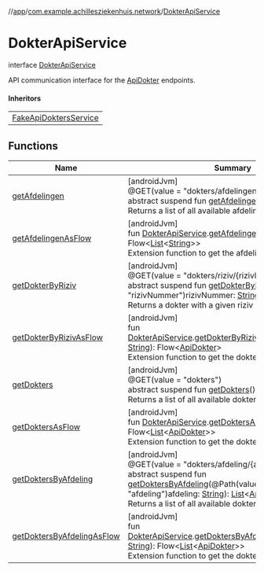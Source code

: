 //[app](../../../index.md)/[com.example.achillesziekenhuis.network](../index.md)/[DokterApiService](index.md)

# DokterApiService

interface [DokterApiService](index.md)

API communication interface for the [ApiDokter](../-api-dokter/index.md) endpoints.

#### Inheritors

| |
|---|
| [FakeApiDoktersService](../../com.example.achillesziekenhuis.fake/-fake-api-dokters-service/index.md) |

## Functions

| Name | Summary |
|---|---|
| [getAfdelingen](get-afdelingen.md) | [androidJvm]<br>@GET(value = &quot;dokters/afdelingen&quot;)<br>abstract suspend fun [getAfdelingen](get-afdelingen.md)(): [List](https://kotlinlang.org/api/latest/jvm/stdlib/kotlin.collections/-list/index.html)&lt;[String](https://kotlinlang.org/api/latest/jvm/stdlib/kotlin/-string/index.html)&gt;<br>Returns a list of all available afdelingen. |
| [getAfdelingenAsFlow](../get-afdelingen-as-flow.md) | [androidJvm]<br>fun [DokterApiService](index.md).[getAfdelingenAsFlow](../get-afdelingen-as-flow.md)(): Flow&lt;[List](https://kotlinlang.org/api/latest/jvm/stdlib/kotlin.collections/-list/index.html)&lt;[String](https://kotlinlang.org/api/latest/jvm/stdlib/kotlin/-string/index.html)&gt;&gt;<br>Extension function to get the afdelingen as a flow. |
| [getDokterByRiziv](get-dokter-by-riziv.md) | [androidJvm]<br>@GET(value = &quot;dokters/riziv/{rizivNummer}&quot;)<br>abstract suspend fun [getDokterByRiziv](get-dokter-by-riziv.md)(@Path(value = &quot;rizivNummer&quot;)rizivNummer: [String](https://kotlinlang.org/api/latest/jvm/stdlib/kotlin/-string/index.html)): [ApiDokter](../-api-dokter/index.md)<br>Returns a dokter with a given riziv number. |
| [getDokterByRizivAsFlow](../get-dokter-by-riziv-as-flow.md) | [androidJvm]<br>fun [DokterApiService](index.md).[getDokterByRizivAsFlow](../get-dokter-by-riziv-as-flow.md)(rizivNummer: [String](https://kotlinlang.org/api/latest/jvm/stdlib/kotlin/-string/index.html)): Flow&lt;[ApiDokter](../-api-dokter/index.md)&gt;<br>Extension function to get the dokter as a flow. |
| [getDokters](get-dokters.md) | [androidJvm]<br>@GET(value = &quot;dokters&quot;)<br>abstract suspend fun [getDokters](get-dokters.md)(): [List](https://kotlinlang.org/api/latest/jvm/stdlib/kotlin.collections/-list/index.html)&lt;[ApiDokter](../-api-dokter/index.md)&gt;<br>Returns a list of all available dokters. |
| [getDoktersAsFlow](../get-dokters-as-flow.md) | [androidJvm]<br>fun [DokterApiService](index.md).[getDoktersAsFlow](../get-dokters-as-flow.md)(): Flow&lt;[List](https://kotlinlang.org/api/latest/jvm/stdlib/kotlin.collections/-list/index.html)&lt;[ApiDokter](../-api-dokter/index.md)&gt;&gt;<br>Extension function to get the dokters as a flow. |
| [getDoktersByAfdeling](get-dokters-by-afdeling.md) | [androidJvm]<br>@GET(value = &quot;dokters/afdeling/{afdeling}&quot;)<br>abstract suspend fun [getDoktersByAfdeling](get-dokters-by-afdeling.md)(@Path(value = &quot;afdeling&quot;)afdeling: [String](https://kotlinlang.org/api/latest/jvm/stdlib/kotlin/-string/index.html)): [List](https://kotlinlang.org/api/latest/jvm/stdlib/kotlin.collections/-list/index.html)&lt;[ApiDokter](../-api-dokter/index.md)&gt;<br>Returns a list of all available dokters of a given afdeling. |
| [getDoktersByAfdelingAsFlow](../get-dokters-by-afdeling-as-flow.md) | [androidJvm]<br>fun [DokterApiService](index.md).[getDoktersByAfdelingAsFlow](../get-dokters-by-afdeling-as-flow.md)(afdeling: [String](https://kotlinlang.org/api/latest/jvm/stdlib/kotlin/-string/index.html)): Flow&lt;[List](https://kotlinlang.org/api/latest/jvm/stdlib/kotlin.collections/-list/index.html)&lt;[ApiDokter](../-api-dokter/index.md)&gt;&gt;<br>Extension function to get the dokters as a flow. |
